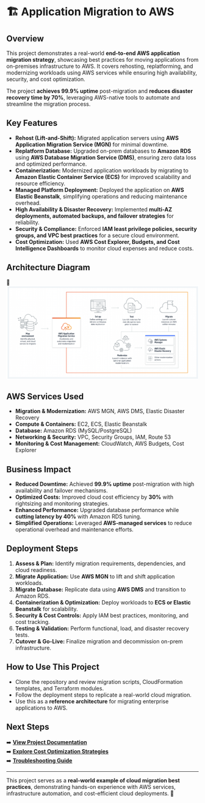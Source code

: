 # 🏗️ **Application Migration to AWS**  

## **Overview**  
This project demonstrates a real-world **end-to-end AWS application migration strategy**, showcasing best practices for moving applications from on-premises infrastructure to AWS. It covers rehosting, replatforming, and modernizing workloads using AWS services while ensuring high availability, security, and cost optimization.  

The project **achieves 99.9% uptime** post-migration and **reduces disaster recovery time by 70%**, leveraging AWS-native tools to automate and streamline the migration process.  

## **Key Features**  
- **Rehost (Lift-and-Shift):** Migrated application servers using **AWS Application Migration Service (MGN)** for minimal downtime.  
- **Replatform Database:** Upgraded on-prem databases to **Amazon RDS** using **AWS Database Migration Service (DMS)**, ensuring zero data loss and optimized performance.  
- **Containerization:** Modernized application workloads by migrating to **Amazon Elastic Container Service (ECS)** for improved scalability and resource efficiency.  
- **Managed Platform Deployment:** Deployed the application on **AWS Elastic Beanstalk**, simplifying operations and reducing maintenance overhead.  
- **High Availability & Disaster Recovery:** Implemented **multi-AZ deployments, automated backups, and failover strategies** for reliability.  
- **Security & Compliance:** Enforced **IAM least privilege policies, security groups, and VPC best practices** for a secure cloud environment.  
- **Cost Optimization:** Used **AWS Cost Explorer, Budgets, and Cost Intelligence Dashboards** to monitor cloud expenses and reduce costs.  

## **Architecture Diagram**  
📌 ![Architecture Diagram](diagrams/mgm-architecture-diagram.png)  
 

## **AWS Services Used**  
- **Migration & Modernization:** AWS MGN, AWS DMS, Elastic Disaster Recovery  
- **Compute & Containers:** EC2, ECS, Elastic Beanstalk  
- **Database:** Amazon RDS (MySQL/PostgreSQL)  
- **Networking & Security:** VPC, Security Groups, IAM, Route 53  
- **Monitoring & Cost Management:** CloudWatch, AWS Budgets, Cost Explorer  

## **Business Impact**  
- **Reduced Downtime:** Achieved **99.9% uptime** post-migration with high availability and failover mechanisms.  
- **Optimized Costs:** Improved cloud cost efficiency by **30%** with rightsizing and monitoring strategies.  
- **Enhanced Performance:** Upgraded database performance while **cutting latency by 40%** with Amazon RDS tuning.  
- **Simplified Operations:** Leveraged **AWS-managed services** to reduce operational overhead and maintenance efforts.  

## **Deployment Steps**  
1. **Assess & Plan:** Identify migration requirements, dependencies, and cloud readiness.  
2. **Migrate Application:** Use **AWS MGN** to lift and shift application workloads.  
3. **Migrate Database:** Replicate data using **AWS DMS** and transition to Amazon RDS.  
4. **Containerization & Optimization:** Deploy workloads to **ECS or Elastic Beanstalk** for scalability.  
5. **Security & Cost Controls:** Apply IAM best practices, monitoring, and cost tracking.  
6. **Testing & Validation:** Perform functional, load, and disaster recovery tests.  
7. **Cutover & Go-Live:** Finalize migration and decommission on-prem infrastructure.  

## **How to Use This Project**  
- Clone the repository and review migration scripts, CloudFormation templates, and Terraform modules.  
- Follow the deployment steps to replicate a real-world cloud migration.  
- Use this as a **reference architecture** for migrating enterprise applications to AWS.  

## **Next Steps**  
➡️ **[View Project Documentation](docs/deployment-steps.md)**  
➡️ **[Explore Cost Optimization Strategies](docs/cost-optimization.md)**  
➡️ **[Troubleshooting Guide](docs/troubleshooting.md)**  

---

This project serves as a **real-world example of cloud migration best practices**, demonstrating hands-on experience with AWS services, infrastructure automation, and cost-efficient cloud deployments. 🚀
